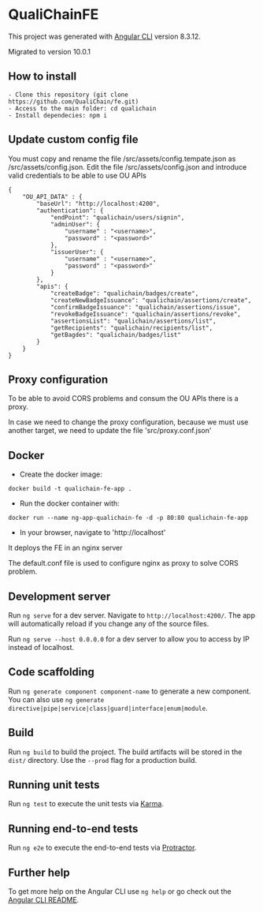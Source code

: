 # QualiChainFE

This project was generated with [Angular CLI](https://github.com/angular/angular-cli) version 8.3.12.

Migrated to version 10.0.1

## How to install
    - Clone this repository (git clone https://github.com/QualiChain/fe.git)
    - Access to the main folder: cd qualichain
    - Install dependecies: npm i

## Update custom config file

You must copy and rename the file /src/assets/config.tempate.json as /src/assets/config.json. Edit the file /src/assets/config.json and introduce valid credentials to be able to use OU APIs
```
{
    "OU_API_DATA" : {
        "baseUrl": "http://localhost:4200",
        "authentication": {
            "endPoint": "qualichain/users/signin",
            "adminUser": {
                "username" : "<username>",
                "password" : "<password>"
            },
            "issuerUser": {
                "username" : "<username>",
                "password" : "<password>"
            }
        },
        "apis": {
            "createBadge": "qualichain/badges/create",
            "createNewBadgeIssuance": "qualichain/assertions/create",
            "confirmBadgeIssuance": "qualichain/assertions/issue",
            "revokeBadgeIssuance": "qualichain/assertions/revoke",
            "assertionsList": "qualichain/assertions/list",
            "getRecipients": "qualichain/recipients/list",
            "getBagdes": "qualichain/badges/list"
        }
    }
}
```

## Proxy configuration

To be able to avoid CORS problems and consum the OU APIs there is a proxy.

In case we need to change the proxy configuration, because we must use another target, we need to update the file 'src/proxy.conf.json'

## Docker

- Create the docker image:
```
docker build -t qualichain-fe-app .
```

- Run the docker container with:
```
docker run --name ng-app-qualichain-fe -d -p 80:80 qualichain-fe-app
```

- In your browser, navigate to 'http://localhost'

It deploys the FE in an nginx server

The default.conf file is used to configure nginx as proxy to solve CORS problem.


## Development server

Run `ng serve` for a dev server. Navigate to `http://localhost:4200/`. The app will automatically reload if you change any of the source files.

Run `ng serve --host 0.0.0.0` for a dev server to allow you to access by IP instead of localhost.

## Code scaffolding

Run `ng generate component component-name` to generate a new component. You can also use `ng generate directive|pipe|service|class|guard|interface|enum|module`.

## Build

Run `ng build` to build the project. The build artifacts will be stored in the `dist/` directory. Use the `--prod` flag for a production build.

## Running unit tests

Run `ng test` to execute the unit tests via [Karma](https://karma-runner.github.io).

## Running end-to-end tests

Run `ng e2e` to execute the end-to-end tests via [Protractor](http://www.protractortest.org/).

## Further help

To get more help on the Angular CLI use `ng help` or go check out the [Angular CLI README](https://github.com/angular/angular-cli/blob/master/README.md).
